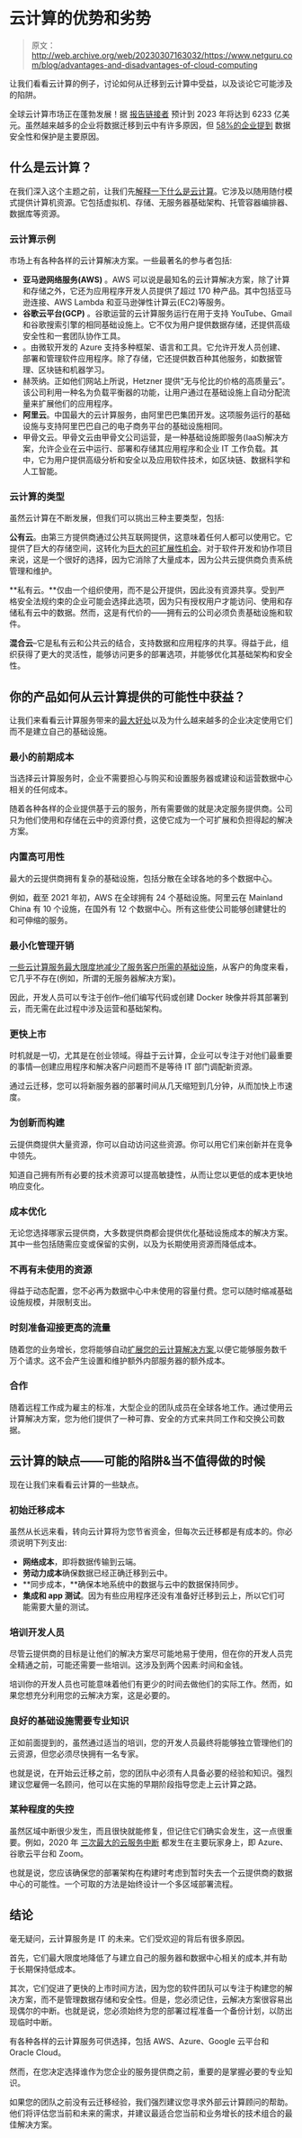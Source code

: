 # 云计算的优势和劣势

> 原文：<http://web.archive.org/web/20230307163032/https://www.netguru.com/blog/advantages-and-disadvantages-of-cloud-computing>

 让我们看看云计算的例子，讨论如何从迁移到云计算中受益，以及谈论它可能涉及的陷阱。

全球云计算市场正在蓬勃发展！据 [报告链接者](http://web.archive.org/web/20221209135040/https://www.reportlinker.com/p05749258/Cloud-Computing-Market-by-Service-Deployment-Model-Organization-Size-Workload-Vertical-And-Region-Global-Forecast-to.html) 预计到 2023 年将达到 6233 亿美元。虽然越来越多的企业将数据迁移到云中有许多原因，但 [58%的企业提到](http://web.archive.org/web/20221209135040/https://www2.deloitte.com/us/en/insights/industry/technology/why-organizations-are-moving-to-the-cloud.html) 数据安全性和保护是主要原因。

## 什么是云计算？

在我们深入这个主题之前，让我们先[解释一下什么是云计算](/web/20221209135040/https://www.netguru.com/glossary/cloud-computing)。它涉及以随用随付模式提供计算机资源。它包括虚拟机、存储、无服务器基础架构、托管容器编排器、数据库等资源。

### 云计算示例

市场上有各种各样的云计算解决方案。一些最著名的参与者包括:

*   **亚马逊网络服务(AWS)** 。AWS 可以说是最知名的云计算解决方案，除了计算和存储之外，它还为应用程序开发人员提供了超过 170 种产品。其中包括亚马逊连接、AWS Lambda 和亚马逊弹性计算云(EC2)等服务。
*   **谷歌云平台(GCP)** 。谷歌运营的云计算服务运行在用于支持 YouTube、Gmail 和谷歌搜索引擎的相同基础设施上。它不仅为用户提供数据存储，还提供高级安全性和一套团队协作工具。
*   [](/web/20221209135040/https://www.netguru.com/services/azure-managed-services)。由微软开发的 Azure 支持多种框架、语言和工具。它允许开发人员创建、部署和管理软件应用程序。除了存储，它还提供数百种其他服务，如数据管理、区块链和机器学习。
*   赫茨纳。正如他们网站上所说，Hetzner 提供“无与伦比的价格的高质量云”。该公司利用一种名为负载平衡器的功能，让用户通过在基础设施上自动分配流量来扩展他们的应用程序。
*   **阿里云**。中国最大的云计算服务，由阿里巴巴集团开发。这项服务运行的基础设施与支持阿里巴巴自己的电子商务平台的基础设施相同。
*   甲骨文云。甲骨文云由甲骨文公司运营，是一种基础设施即服务(IaaS)解决方案，允许企业在云中运行、部署和存储其应用程序和企业 IT 工作负载。其中，它为用户提供高级分析和安全以及应用软件技术，如区块链、数据科学和人工智能。

### 云计算的类型

虽然云计算在不断发展，但我们可以挑出三种主要类型，包括:

**公有云**。由第三方提供商通过公共互联网提供，这意味着任何人都可以使用它。它提供了巨大的存储空间，这转化为[巨大的可扩展性机会](/web/20221209135040/https://www.netguru.com/blog/cloud-computing-scalability)。对于软件开发和协作项目来说，这是一个很好的选择，因为它消除了大量成本，因为公共云提供商负责系统管理和维护。

**私有云。**仅由一个组织使用，而不是公开提供，因此没有资源共享。受到严格安全法规约束的企业可能会选择此选项，因为只有授权用户才能访问、使用和存储私有云中的数据。然而，这是有代价的——拥有云的公司必须负责基础设施和软件。

**混合云**–它是私有云和公共云的结合，支持数据和应用程序的共享。得益于此，组织获得了更大的灵活性，能够访问更多的部署选项，并能够优化其基础架构和安全性。

## 你的产品如何从云计算提供的可能性中获益？

让我们来看看云计算服务带来的[最大好处](/web/20221209135040/https://www.netguru.com/services/cloud-application-development)以及为什么越来越多的企业决定使用它们而不是建立自己的基础设施。

### 最小的前期成本

当选择云计算服务时，企业不需要担心与购买和设置服务器或建设和运营数据中心相关的任何成本。

随着各种各样的企业提供基于云的服务，所有需要做的就是决定服务提供商。公司只为他们使用和存储在云中的资源付费，这使它成为一个可扩展和负担得起的解决方案。

### 内置高可用性

最大的云提供商拥有复杂的基础设施，包括分散在全球各地的多个数据中心。

例如，截至 2021 年初，AWS 在全球拥有 24 个基础设施[](http://web.archive.org/web/20221209135040/https://aws.amazon.com/about-aws/global-infrastructure/)。阿里云在 Mainland China 有 10 个设施，在国外有 12 个数据中心。所有这些使公司能够创建健壮的和可伸缩的服务。

### 最小化管理开销

[一些云计算服务最大限度地减少了服务客户所需的基础设施](/web/20221209135040/https://www.netguru.com/services/cloud-consulting)，从客户的角度来看，它几乎不存在(例如，所谓的无服务器解决方案)。

因此，开发人员可以专注于创作–他们编写代码或创建 Docker 映像并将其部署到云，而无需在此过程中涉及运营和基础架构。

### 更快上市

时机就是一切，尤其是在创业领域。得益于云计算，企业可以专注于对他们最重要的事情—创建应用程序和解决客户问题而不是等待 IT 部门调配新资源。

通过云迁移，您可以将新服务器的部署时间从几天缩短到几分钟，从而加快上市速度。

### 为创新而构建

云提供商提供大量资源，你可以自动访问这些资源。你可以用它们来创新并在竞争中领先。

知道自己拥有所有必要的技术资源可以提高敏捷性，从而让您以更低的成本更快地响应变化。

### 成本优化

无论您选择哪家云提供商，大多数提供商都会提供优化基础设施成本的解决方案。其中一些包括随需应变或保留的实例，以及为长期使用资源而降低成本。

### 不再有未使用的资源

得益于动态配置，您不必再为数据中心中未使用的容量付费。您可以随时缩减基础设施规模，并限制支出。

### 时刻准备迎接更高的流量

随着您的业务增长，您将能够自动[扩展您的云计算解决方案](/web/20221209135040/https://www.netguru.com/blog/building-scalable-cloud-infrastructure),以便它能够服务数千万个请求。这不会产生设置和维护额外内部服务器的额外成本。

### 合作

随着远程工作成为雇主的标准，大型企业的团队成员在全球各地工作。通过使用云计算解决方案，您为他们提供了一种可靠、安全的方式来共同工作和交换公司数据。

## 云计算的缺点——可能的陷阱&当不值得做的时候

现在让我们来看看云计算的一些缺点。

### 初始迁移成本

虽然从长远来看，转向云计算将为您节省资金，但每次云迁移都是有成本的。你必须说明下列支出:

*   **网络成本**，即将数据传输到云端。
*   **劳动力成本**确保数据已经正确迁移到云中。
*   **同步成本，**确保本地系统中的数据与云中的数据保持同步。
*   **集成和 app 测试**。因为有些应用程序还没有准备好迁移到云上，所以它们可能需要大量的测试。

### 培训开发人员

尽管云提供商的目标是让他们的解决方案尽可能地易于使用，但在你的开发人员完全精通之前，可能还需要一些培训。这涉及到两个因素:时间和金钱。

培训你的开发人员也可能意味着他们有更少的时间去做他们的实际工作。然而，如果您想充分利用您的云解决方案，这是必要的。

### 良好的基础设施需要专业知识

正如前面提到的，虽然通过适当的培训，您的开发人员最终将能够独立管理他们的云资源，但您必须尽快拥有一名专家。

也就是说，在开始云迁移之前，您的团队中必须有人具备必要的经验和知识。强烈建议您雇佣一名顾问，他可以在实施的早期阶段指导您走上云计算之路。

### 某种程度的失控

虽然区域中断很少发生，而且很快就能修复，但记住它们确实会发生，这一点很重要。例如，2020 年 [三次最大的云服务中断](http://web.archive.org/web/20221209135040/https://techhq.com/2020/12/3-biggest-public-cloud-outages-of-2020/) 都发生在主要玩家身上，即 Azure、谷歌云平台和 Zoom。

也就是说，您应该确保您的部署架构在构建时考虑到暂时失去一个云提供商的数据中心的可能性。一个可取的方法是始终设计一个多区域部署流程。

## 结论

毫无疑问，云计算服务是 IT 的未来。它们受欢迎的背后有很多原因。

首先，它们最大限度地降低了与建立自己的服务器和数据中心相关的成本,并有助于长期保持低成本。

其次，它们促进了更快的上市时间方法，因为您的软件团队可以专注于构建您的解决方案，而不是管理数据存储和安全性。但是，您必须记住，云解决方案很容易出现偶尔的中断。也就是说，您必须始终为您的部署过程准备一个备份计划，以防出现临时中断。

有各种各样的云计算服务可供选择，包括 AWS、Azure、Google 云平台和 Oracle Cloud。

然而，在您决定选择谁作为您企业的服务提供商之前，重要的是掌握必要的专业知识。

如果您的团队之前没有云迁移经验，我们强烈建议您寻求外部云计算顾问的帮助。他们将评估您当前和未来的需求，并建议最适合您当前和业务增长的技术组合的最佳解决方案。
